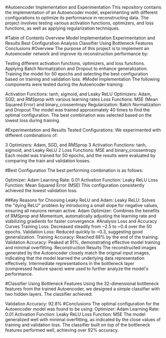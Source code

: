 #Autoencoder Implementation and Experimentation
This repository contains the implementation of an Autoencoder model, experimenting with different configurations to optimize its performance in reconstructing data. The project involves testing various activation functions, optimizers, and loss functions, as well as applying regularization techniques.

#Table of Contents
Overview
Model Implementation
Experimentation and Results
Best Configuration
Analysis
Classifier Using Bottleneck Features
Conclusions
#Overview
The purpose of this project is to implement an Autoencoder network and improve its reconstruction performance by:

Testing different activation functions, optimizers, and loss functions.
Applying Batch Normalization and Dropout to enhance generalization.
Training the model for 50 epochs and selecting the best configuration based on training and validation loss.
#Model Implementation
The following components were tested during the Autoencoder training:

Activation Functions: tanh, sigmoid, and Leaky ReLU
Optimizers: Adam, SGD, and RMSprop with various learning rates
Loss Functions: MSE (Mean Squared Error) and binary_crossentropy
Regularization: Batch Normalization and Dropout
The model was trained approximately 40 times to find the optimal configuration. The best combination was selected based on the lowest loss during training.

#Experimentation and Results
Tested Configurations:
We experimented with different combinations of:

3 Optimizers: Adam, SGD, and RMSprop
3 Activation Functions: tanh, sigmoid, and Leaky ReLU
2 Loss Functions: MSE and binary_crossentropy
Each model was trained for 50 epochs, and the results were evaluated by comparing the train and validation losses.

#Best Configuration
The best performing combination is as follows:

Optimizer: Adam
Learning Rate: 0.01
Activation Function: Leaky ReLU
Loss Function: Mean Squared Error (MSE)
This configuration consistently achieved the lowest validation loss.

##Key Reasons for Choosing Leaky ReLU and Adam:
Leaky ReLU: Solves the "dying ReLU" problem by introducing a small slope for negative values, ensuring all neurons remain active.
Adam Optimizer: Combines the benefits of RMSprop and Momentum, automatically adjusting the learning rate and stabilizing gradients for faster convergence.
#Analysis
Loss and Accuracy Curves
Training Loss: Decreased steadily from ~2.5 to ~0.4 over the 50 epochs.
Validation Loss: Reduced quickly to ~0.3, suggesting good generalization.
Training Accuracy: Reached 88% by the end of the training.
Validation Accuracy: Peaked at 91%, demonstrating effective model training and minimal overfitting.
Reconstruction Results
The reconstructed images generated by the Autoencoder closely match the original input images, indicating that the model learned the underlying data representation effectively. Intermediate representations in the bottleneck layer (compressed feature space) were used to further analyze the model's performance.

#Classifier Using Bottleneck Features
Using the 32-dimensional bottleneck features from the trained Autoencoder, we designed a simple classifier with two hidden layers. The classifier achieved:

Validation Accuracy: 92.8%
#Conclusions
The optimal configuration for the Autoencoder model was found to be using:
Optimizer: Adam
Learning Rate: 0.01
Activation Function: Leaky ReLU
Loss Function: MSE
The model generalized well with minimal overfitting, as indicated by the close values of training and validation loss.
The classifier built on top of the bottleneck features performed well, achieving over 92% accuracy.

